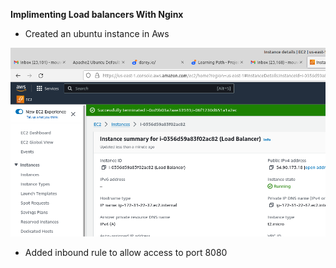 


**Implimenting Load balancers With  Nginx**

-  Created an ubuntu instance in Aws 

![Alt text](Images/instance.png)

- Added inbound rule to allow access to port 8080
